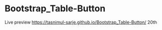 # Bootstrap_Table-Button
Live preview
https://tasnimul-sarje.github.io/Bootstrap_Table-Button/
20th

